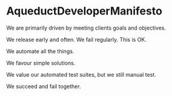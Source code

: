 AqueductDeveloperManifesto
==========================




We are primarily driven by meeting clients goals and objectives.

We release early and often. We fail regularly. This is OK.

We automate all the things.

We favour simple solutions.

We value our automated test suites, but we still manual test.

We succeed and fail together.

